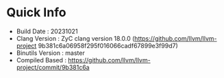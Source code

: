 # Quick Info
* Build Date : 20231021
* Clang Version : ZyC clang version 18.0.0 (https://github.com/llvm/llvm-project 9b381c6a06958f295f016066cadf67899e3f99d7)
* Binutils Version : master
* Compiled Based : https://github.com/llvm/llvm-project/commit/9b381c6a

